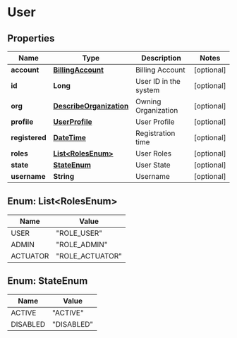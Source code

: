 
# User

## Properties
Name | Type | Description | Notes
------------ | ------------- | ------------- | -------------
**account** | [**BillingAccount**](BillingAccount.md) | Billing Account |  [optional]
**id** | **Long** | User ID in the system |  [optional]
**org** | [**DescribeOrganization**](DescribeOrganization.md) | Owning Organization |  [optional]
**profile** | [**UserProfile**](UserProfile.md) | User Profile |  [optional]
**registered** | [**DateTime**](DateTime.md) | Registration time |  [optional]
**roles** | [**List&lt;RolesEnum&gt;**](#List&lt;RolesEnum&gt;) | User Roles |  [optional]
**state** | [**StateEnum**](#StateEnum) | User State |  [optional]
**username** | **String** | Username |  [optional]


<a name="List<RolesEnum>"></a>
## Enum: List&lt;RolesEnum&gt;
Name | Value
---- | -----
USER | &quot;ROLE_USER&quot;
ADMIN | &quot;ROLE_ADMIN&quot;
ACTUATOR | &quot;ROLE_ACTUATOR&quot;


<a name="StateEnum"></a>
## Enum: StateEnum
Name | Value
---- | -----
ACTIVE | &quot;ACTIVE&quot;
DISABLED | &quot;DISABLED&quot;



